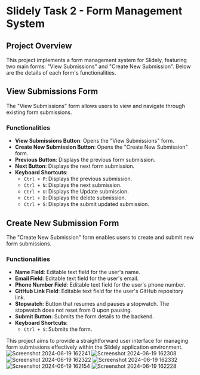 # Slidely Task 2 - Form Management System

## Project Overview

This project implements a form management system for Slidely, featuring two main forms: "View Submissions" and "Create New Submission". Below are the details of each form's functionalities.

## View Submissions Form

The "View Submissions" form allows users to view and navigate through existing form submissions.

### Functionalities

- **View Submissions Button**: Opens the "View Submissions" form.
- **Create New Submission Button**: Opens the "Create New Submission" form.
- **Previous Button**: Displays the previous form submission.
- **Next Button**: Displays the next form submission.
- **Keyboard Shortcuts**: 
  - `Ctrl + P`: Displays the previous submission.
  - `Ctrl + N`: Displays the next submission.
  - `Ctrl + U`: Displays the Update submission.
  - `Ctrl + D`: Displays the delete submission.
  - `Ctrl + S`: Displays the submit updated submission.


## Create New Submission Form

The "Create New Submission" form enables users to create and submit new form submissions.

### Functionalities

- **Name Field**: Editable text field for the user's name.
- **Email Field**: Editable text field for the user's email.
- **Phone Number Field**: Editable text field for the user's phone number.
- **GitHub Link Field**: Editable text field for the user's GitHub repository link.
- **Stopwatch**: Button that resumes and pauses a stopwatch. The stopwatch does not reset from 0 upon pausing.
- **Submit Button**: Submits the form details to the backend.
- **Keyboard Shortcuts**: 
  - `Ctrl + S`: Submits the form.

This project aims to provide a straightforward user interface for managing form submissions effectively within the Slidely application environment.
![Screenshot 2024-06-19 162241](https://github.com/ShubhGupta2004/task_2_slidely_frontEnd/assets/92709931/debc853c-da98-4af4-8d85-d39c40460128)
![Screenshot 2024-06-19 162308](https://github.com/ShubhGupta2004/task_2_slidely_frontEnd/assets/92709931/cdccc9ef-c7fa-467a-90f2-50ae0e57b833)
![Screenshot 2024-06-19 162322](https://github.com/ShubhGupta2004/task_2_slidely_frontEnd/assets/92709931/511c33e1-c51f-4fe1-a216-dc0bea3223b8)
![Screenshot 2024-06-19 162332](https://github.com/ShubhGupta2004/task_2_slidely_frontEnd/assets/92709931/3bfd4f1b-0296-4766-b994-9d00403ffc89)
![Screenshot 2024-06-19 162154](https://github.com/ShubhGupta2004/task_2_slidely_frontEnd/assets/92709931/98a12006-5147-4ebc-9d16-bd0f172b1cf2)
![Screenshot 2024-06-19 162228](https://github.com/ShubhGupta2004/task_2_slidely_frontEnd/assets/92709931/2f51ae89-a5f3-4b3e-af21-aeb8f6aadb18)
